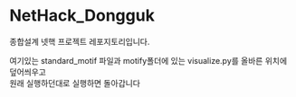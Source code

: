 # NetHack_Dongguk
종합설계 넷핵 프로젝트 레포지토리입니다.

여기있는 standard_motif 파일과 motify폴더에 있는 visualize.py를 올바른 위치에 덮어씌우고   
원래 실행하던대로 실행하면 돌아갑니다
